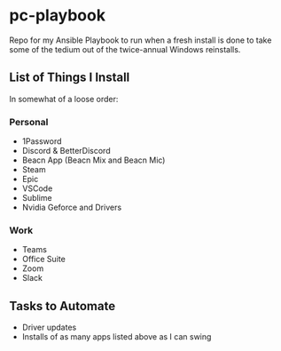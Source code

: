 # pc-playbook
Repo for my Ansible Playbook to run when a fresh install is done to take some of the tedium out of the twice-annual Windows reinstalls.

## List of Things I Install
In somewhat of a loose order:
### Personal
- 1Password
- Discord & BetterDiscord
- Beacn App (Beacn Mix and Beacn Mic)
- Steam
- Epic
- VSCode
- Sublime
- Nvidia Geforce and Drivers

### Work
- Teams
- Office Suite
- Zoom
- Slack

## Tasks to Automate
- Driver updates
- Installs of as many apps listed above as I can swing
